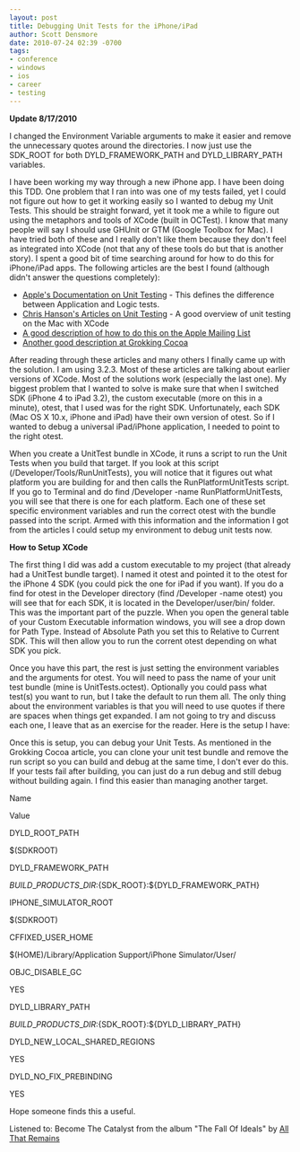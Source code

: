 ```yaml
---
layout: post
title: Debugging Unit Tests for the iPhone/iPad
author: Scott Densmore
date: 2010-07-24 02:39 -0700
tags:
- conference
- windows
- ios
- career
- testing
---
```


**Update 8/17/2010**

I changed the Environment Variable arguments to make it easier and remove the unnecessary quotes around the directories. I now just use the SDK\_ROOT for both DYLD\_FRAMEWORK\_PATH and DYLD\_LIBRARY\_PATH variables.

I have been working my way through a new iPhone app. I have been doing this TDD. One problem that I ran into was one of my tests failed, yet I could not figure out how to get it working easily so I wanted to debug my Unit Tests. This should be straight forward, yet it took me a while to figure out using the metaphors and tools of XCode (built in OCTest). I know that many people will say I should use GHUnit or GTM (Google Toolbox for Mac). I have tried both of these and I really don't like them because they don't feel as integrated into XCode (not that any of these tools do but that is another story). I spent a good bit of time searching around for how to do this for iPhone/iPad apps. The following articles are the best I found (although didn't answer the questions completely):

* [Apple's Documentation on Unit Testing](https://developer.apple.com/iphone/library/documentation/Xcode/Conceptual/iphone_development/135-Unit_Testing_Applications/unit_testing_applications.html#//apple_ref/doc/uid/TP40007959-CH20-SW3) - This defines the difference between Application and Logic tests.
* [Chris Hanson's Articles on Unit Testing](https://chanson.livejournal.com/182472.html) - A good overview of unit testing on the Mac with XCode
* [A good description of how to do this on the Apple Mailing List](http://lists.apple.com/archives/xcode-users/2010/Mar/msg00260.html)
* [Another good description at Grokking Cocoa](https://www.grokkingcocoa.com/how_to_debug_iphone_unit_te.html)

After reading through these articles and many others I finally came up with the solution. I am using 3.2.3. Most of these articles are talking about earlier versions of XCode. Most of the solutions work (especially the last one). My biggest problem that I wanted to solve is make sure that when I switched SDK (iPhone 4 to iPad 3.2), the custom executable (more on this in a minute), otest, that I used was for the right SDK. Unfortunately, each SDK (Mac OS X 10.x, iPhone and iPad) have their own version of otest. So if I wanted to debug a universal iPad/iPhone application, I needed to point to the right otest.

When you create a UnitTest bundle in XCode, it runs a script to run the Unit Tests when you build that target. If you look at this script (/Developer/Tools/RunUnitTests), you will notice that it figures out what platform you are building for and then calls the RunPlatformUnitTests script. If you go to Terminal and do find /Developer -name RunPlatformUnitTests, you will see that there is one for each platform. Each one of these set specific environment variables and run the correct otest with the bundle passed into the script. Armed with this information and the information I got from the articles I could setup my environment to debug unit tests now.

**How to Setup XCode**

The first thing I did was add a custom executable to my project (that already had a UnitTest bundle target). I named it otest and pointed it to the otest for the iPhone 4 SDK (you could pick the one for iPad if you want). If you do a find for otest in the Developer directory (find /Developer -name otest) you will see that for each SDK, it is located in the Developer/user/bin/ folder. This was the important part of the puzzle. When you open the general table of your Custom Executable information windows, you will see a drop down for Path Type. Instead of Absolute Path you set this to Relative to Current SDK. This will then allow you to run the corrent otest depending on what SDK you pick.

Once you have this part, the rest is just setting the environment variables and the arguments for otest. You will need to pass the name of your unit test bundle (mine is UnitTests.octest). Optionally you could pass what test(s) you want to run, but I take the default to run them all. The only thing about the environment variables is that you will need to use quotes if there are spaces when things get expanded. I am not going to try and discuss each one, I leave that as an exercise for the reader. Here is the setup I have:

Once this is setup, you can debug your Unit Tests. As mentioned in the Grokking Cocoa article, you can clone your unit test bundle and remove the run script so you can build and debug at the same time, I don't ever do this. If your tests fail after building, you can just do a run debug and still debug without building again. I find this easier than managing another target.

Name

Value

DYLD\_ROOT\_PATH

$(SDKROOT)

DYLD\_FRAMEWORK\_PATH

${BUILD\_PRODUCTS\_DIR}:${SDK\_ROOT}:${DYLD\_FRAMEWORK\_PATH}

IPHONE\_SIMULATOR\_ROOT

$(SDKROOT)

CFFIXED\_USER\_HOME

$(HOME)/Library/Application Support/iPhone Simulator/User/

OBJC\_DISABLE\_GC

YES

DYLD\_LIBRARY\_PATH

${BUILD\_PRODUCTS\_DIR}:${SDK\_ROOT}:${DYLD\_LIBRARY\_PATH}  

DYLD\_NEW\_LOCAL\_SHARED\_REGIONS

YES

DYLD\_NO\_FIX\_PREBINDING

YES

Hope someone finds this a useful.  

Listened to: Become The Catalyst from the album "The Fall Of Ideals" by [All That Remains](http://www.google.com/search?q=%22All%20That%20Remains%22)